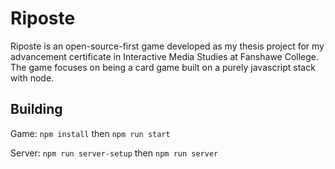 # Riposte

Riposte is an open-source-first game developed as my thesis project for my advancement certificate in Interactive Media Studies at Fanshawe College. The game focuses on being a card game built on a purely javascript stack with node.

## Building

Game:
`npm install` then `npm run start`

Server:
`npm run server-setup` then `npm run server`
